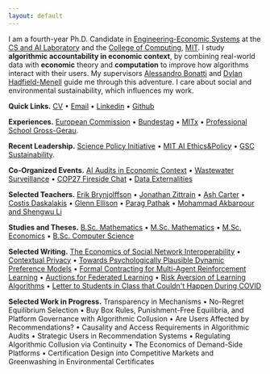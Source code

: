 ```yaml
---
layout: default
---
```

I am a fourth-year Ph.D. Candidate in [Engineering-Economic Systems](https://www.sciencedirect.com/science/article/pii/S1474667017602544) at the [CS and AI Laboratory](https://www.csail.mit.edu) and the [College of Computing](https://computing.mit.edu), [MIT](https://mit.edu). I study **algorithmic accountability in economic context**, by combining real-world data with **economic** theory and **computation** to improve how algorithms interact with their users. My supervisors [Alessandro Bonatti](https://www.mit.edu/~bonatti/) and [Dylan Hadfield-Menell](https://engineering.mit.edu/faculty/dylan-hadfield-menell/) guide me through this adventure. I care about social and environmental sustainability, which influences my work.

**Quick Links.** [CV](./assets/docs/CV.pdf) • [Email](mailto:haupt@mit.edu) • [Linkedin](linkedin.com/in/indraos) • [Github](https://github.com/indraos/)

**Experiences.** [European Commission](https://ec.europa.eu/info/departments/competition_en) • [Bundestag](https://en.wikipedia.org/wiki/Nordsachsen_(electoral_district)) • [MITx](https://www.edx.org/course/machine-learning-with-python-from-linear-models-to) • [Professional School Gross-Gerau](https://www.teachfirst.de/).

**Recent Leadership.** [Science Policy Initiative](https://mitspi.slack.com/) • [MIT AI Ethics&Policy](https://mitaiethics.github.io/) • [GSC Sustainability](https://calendar.mit.edu/event/gsc_sustainability_solveathon).

**Co-Organized Events.** [AI Audits in Economic Context](https://mitaiethics.github.io/algorithmic_audits/) • [Wastewater Surveillance](https://www.itgh.org/post/event-wastewater-surveillance-technology-ethical-legal-and-social-perspectives) • [COP27 Fireside Chat](https://calendar.google.com/calendar/u/0/r/month/2022/10/5?eid=MzBsNG10OG0xcXFwNXM2dTZpdDdrdGdiNTggY19iaWhvanNmNjVjYXQzampvYTZ2MWU0Ymtra0Bn&ctz=America/New_York) • [Data Externalities](https://www.youtube.com/watch?v=c0cVUlk9czc)

**Selected Teachers.** [Erik Brynjolffson](http://web.mit.edu/15.575/575_syllabus.html) • [Jonathan Zittrain](https://cyber.harvard.edu/story/2021-07/design-democratic-discourse) • [Ash Carter](https://www.coursicle.com/harvard/courses/IGA/505/) • [Costis Daskalakis](http://people.csail.mit.edu/costis/6853fa2011/) • [Glenn Ellison](https://ocw.mit.edu/courses/14-271-industrial-organization-i-fall-2013/) • [Parag Pathak](http://docplayer.net/18504865-14-125-market-design.html) • [Mohammad Akbarpour and Shengwu Li](https://explorecourses.stanford.edu/search?view=catalog&filter-coursestatus-Active=on&page=0&catalog=&q=ECON+284%3A+Simplicity+and+Complexity+in+Economic+Theory&collapse=)

**Studies and Theses.** [B.Sc. Mathematics](assets/papers/thesis_bsc_math.pdf) • [M.Sc. Mathematics](assets/papers/thesis_msc_math.pdf) • [M.Sc. Economics](assets/papers/thesis_msc_econ.pdf) • [B.Sc. Computer Science](assets/papers/thesis_bsc_cs.pdf)

**Selected Writing.** [The Economics of Social Network Interoperability](./assets/papers/term_economics_of_sni.pdf) • [Contextual Privacy](https://dl.acm.org/doi/10.1145/3490486.3538259) • [Towards Psychologically Plausible Dynamic Preference Models](https://dl.acm.org/doi/fullHtml/10.1145/3523227.3546778) • [Formal Contracting for Multi-Agent Reinforcement Learning](https://arxiv.org/abs/2208.10469) • [Auctions for Federated Learning](https://arxiv.org/abs/2103.14375) • [Risk Aversion of Learning Algorithms](https://arxiv.org/abs/2205.04619) • [Letter to Students in Class that Couldn't Happen During COVID](./letter.html)

**Selected Work in Progress.** Transparency in Mechanisms • No-Regret Equilibrium Selection • Buy Box Rules, Punishment-Free Equilibria, and Platform Governance with Algorithmic Collusion • Are Users Affected by Recommendations? • Causality and Access Requirements in Algorithmic Audits • Strategic Users in Recommendation Systems • Regulating Algorithmic Collusion via Continuity • The Economics of Demand-Side Platforms • Certification Design into Competitive Markets and Greenwashing in Environmental Certificates